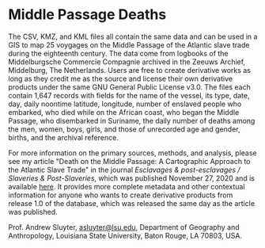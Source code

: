 # Middle Passage Deaths

The CSV, KMZ, and KML files all contain the same data and can be used in a GIS to map 25 voygages on the Middle Passage of the Atlantic slave trade during the eighteenth century. The data come from logbooks of the Middelburgsche Commercie Compagnie archived in the Zeeuws Archief, Middelburg, The Netherlands. Users are free to create derivative works as long as they credit me as the source and license their own derivative products under the same GNU General Public License v3.0. The files each contain 1,647 records with fields for the name of the vessel, its type, date, day, daily noontime latitude, longitude, number of enslaved people who embarked, who died while on the African coast, who began the Middle Passage, who disembarked in Suriname, the daily number of deaths among the men, women, boys, girls, and those of unrecorded age and gender, births, and the archival reference.

For more information on the primary sources, methods, and analysis, please see my article "Death on the Middle Passage: A Cartographic Approach to the Atlantic Slave Trade" in the journal *Esclavages & post-esclavages / Slaveries & Post-Slaveries*, which was published November 27, 2020 and is available [here](https://journals.openedition.org/slaveries/3358). It provides more complete metadata and other contextual information for anyone who wants to create derivative products from release 1.0 of the database, which was released the same day as the article was published.

Prof. Andrew Sluyter, asluyter@lsu.edu, Department of Geography and Anthropology, Louisiana State University, Baton Rouge, LA 70803, USA.
